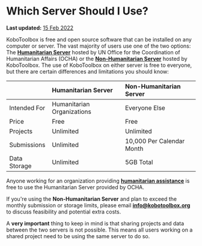 # Which Server Should I Use?

**Last updated:**
<a href="https://github.com/kobotoolbox/docs/blob/511ea4cb3c698a4b45e7c2b4efd1af4e356e811f/source/server.md" class="reference">15
Feb 2022</a>

KoboToolbox is free and open source software that can be installed on any
computer or server. The vast majority of users use one of the two options: The
**[Humanitarian Server](https://kobo.humanitarianresponse.info)** hosted by UN
Office for the Coordination of Humanitarian Affairs (OCHA) or the
**[Non-Humanitarian Server](https://kf.kobotoolbox.org)** hosted by KoboToolbox.
The use of KoboToolbox on either server is free to everyone, but there are
certain differences and limitations you should know:

| &nbsp;       | Humanitarian Server        | Non-Humanitarian Server   |
| :----------- | :------------------------- | :------------------------ |
| Intended For | Humanitarian Organizations | Everyone Else             |
| Price        | Free                       | Free                      |
| Projects     | Unlimited                  | Unlimited                 |
| Submissions  | Unlimited                  | 10,000 Per Calendar Month |
| Data Storage | Unlimited                  | 5GB Total                 |

Anyone working for an organization providing
**[humanitarian assistance](https://devinit.org/defining-humanitarian-assistance/)**
is free to use the Humanitarian Server provided by OCHA.

If you're using the **Non-Humanitarian Server** and plan to exceed the monthly
submission or storage limits, please email
**[info@kobotoolbox.org](mailto:info@kobotoolbox.org)** to discuss feasibility
and potential extra costs.

<p class="note">
  A <strong>very important</strong> thing to keep in mind is that sharing
  projects and data between the two servers is not possible. This means all
  users working on a shared project need to be using the same server to do so.
</p>
